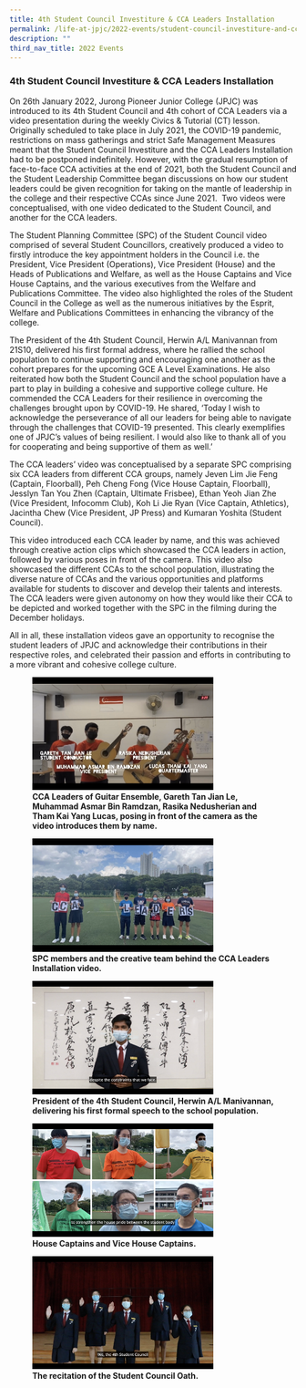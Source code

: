 ```yaml
---
title: 4th Student Council Investiture & CCA Leaders Installation
permalink: /life-at-jpjc/2022-events/student-council-investiture-and-cca-ldrs-installation/
description: ""
third_nav_title: 2022 Events
---
```

### **4th Student Council Investiture & CCA Leaders Installation**
On 26th January 2022, Jurong Pioneer Junior College (JPJC) was introduced to its 4th Student Council and 4th cohort of CCA Leaders via a video presentation during the weekly Civics & Tutorial (CT) lesson. Originally scheduled to take place in July 2021, the COVID-19 pandemic, restrictions on mass gatherings and strict Safe Management Measures meant that the Student Council Investiture and the CCA Leaders Installation had to be postponed indefinitely. However, with the gradual resumption of face-to-face CCA activities at the end of 2021, both the Student Council and the Student Leadership Committee began discussions on how our student leaders could be given recognition for taking on the mantle of leadership in the college and their respective CCAs since June 2021.  Two videos were conceptualised, with one video dedicated to the Student Council, and another for the CCA leaders.

The Student Planning Committee (SPC) of the Student Council video comprised of several Student Councillors, creatively produced a video to firstly introduce the key appointment holders in the Council i.e. the President, Vice President (Operations), Vice President (House) and the Heads of Publications and Welfare, as well as the House Captains and Vice House Captains, and the various executives from the Welfare and Publications Committee. The video also highlighted the roles of the Student Council in the College as well as the numerous initiatives by the Esprit, Welfare and Publications Committees in enhancing the vibrancy of the college.

The President of the 4th Student Council, Herwin A/L Manivannan from 21S10, delivered his first formal address, where he rallied the school population to continue supporting and encouraging one another as the cohort prepares for the upcoming GCE A Level Examinations. He also reiterated how both the Student Council and the school population have a part to play in building a cohesive and supportive college culture. He commended the CCA Leaders for their resilience in overcoming the challenges brought upon by COVID-19. He shared, ‘Today I wish to acknowledge the perseverance of all our leaders for being able to navigate through the challenges that COVID-19 presented. This clearly exemplifies one of JPJC’s values of being resilient. I would also like to thank all of you for cooperating and being supportive of them as well.’

The CCA leaders’ video was conceptualised by a separate SPC comprising six CCA leaders from different CCA groups, namely Jeven Lim Jie Feng (Captain, Floorball), Peh Cheng Fong (Vice House Captain, Floorball), Jesslyn Tan You Zhen (Captain, Ultimate Frisbee), Ethan Yeoh Jian Zhe (Vice President, Infocomm Club), Koh Li Jie Ryan (Vice Captain, Athletics), Jacintha Chew (Vice President, JP Press) and Kumaran Yoshita (Student Council).

This video introduced each CCA leader by name, and this was achieved through creative action clips which showcased the CCA leaders in action, followed by various poses in front of the camera. This video also showcased the different CCAs to the school population, illustrating the diverse nature of CCAs and the various opportunities and platforms available for students to discover and develop their talents and interests. The CCA leaders were given autonomy on how they would like their CCA to be depicted and worked together with the SPC in the filming during the December holidays.

All in all, these installation videos gave an opportunity to recognise the student leaders of JPJC and acknowledge their contributions in their respective roles, and celebrated their passion and efforts in contributing to a more vibrant and cohesive college culture.

<figure>
<img src="/images/ccaldr1.png" 
     style="width:75%">
<figcaption> <strong> CCA Leaders of Guitar Ensemble, Gareth Tan Jian Le, Muhammad Asmar Bin Ramdzan, Rasika Nedusherian and Tham Kai Yang Lucas, posing in front of the camera as the video introduces them by name.  
 </strong> </figcaption>
</figure>

<figure>
<img src="/images/ccaldr2.png" 
     style="width:75%">
<figcaption> <strong> SPC members and the creative team behind the CCA Leaders Installation video.  
 </strong> </figcaption>
</figure>

<figure>
<img src="/images/ccaldr3.png" 
     style="width:75%">
<figcaption> <strong> President of the 4th Student Council, Herwin A/L Manivannan, delivering his first formal speech to the school population.  
 </strong> </figcaption>
</figure>

<figure>
<img src="/images/ccaldr4.png" 
     style="width:75%">
<figcaption> <strong> House Captains and Vice House Captains.  
 </strong> </figcaption>
</figure>

<figure>
<img src="/images/ccaldr5.png" 
     style="width:75%">
<figcaption> <strong> The recitation of the Student Council Oath.</strong> </figcaption>
</figure>

